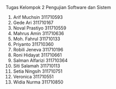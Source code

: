 Tugas Kelompok 2 Pengujian Software dan Sistem

1.  Arif Muchsin     311710593
2.	Gede Ari        311710167
3.	Noval Prastiyo	311710559
4.	Mahrus Amin		  311710636
5.	Moh. Fahrul		  311710133
6.	Priyanto		    311710360
7.	Robili Jeneva		311710196
8.	Roni Hidayat		311710661
9.	Salman Alfarizi	311710364
10.	Siti Salamah		311710113
11.	Setia Ningsih		311710751
12.	Veronica 		    311710551
13.	Widia Nurma		  311710850
